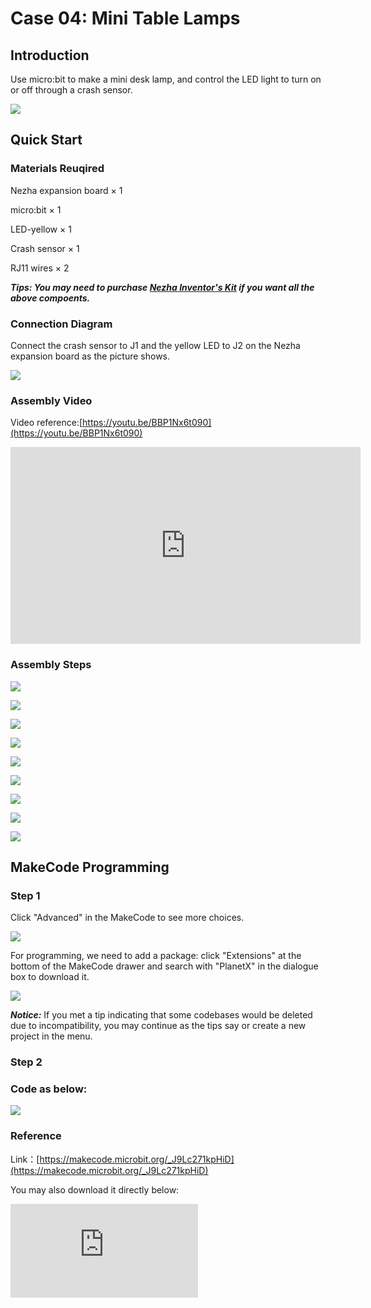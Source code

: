 # Case 04: Mini Table Lamps

## Introduction

Use micro:bit to make a mini desk lamp, and control the LED light to turn on or off through a crash sensor.

![](./images/case_04_01.png)

## Quick Start


### Materials Reuqired

Nezha expansion board × 1

micro:bit × 1

LED-yellow × 1

Crash sensor × 1

RJ11 wires × 2

***Tips: You may need to purchase [Nezha Inventor's Kit](https://www.elecfreaks.com/nezha-inventor-s-kit-for-micro-bit-without-micro-bit-board.html) if you want all the above compoents.***




### Connection Diagram

Connect the crash sensor to J1 and the yellow LED to J2 on the Nezha expansion board as the picture shows.


![](./images/case_04_03.png)

### Assembly Video


Video reference:[https://youtu.be/BBP1Nx6t090](https://youtu.be/BBP1Nx6t090)


<iframe width="560" height="315" src="https://www.youtube.com/embed/BBP1Nx6t090" frameborder="0" allow="accelerometer; autoplay; clipboard-write; encrypted-media; gyroscope; picture-in-picture" allowfullscreen></iframe>


### Assembly Steps

![](./images/case_step_04_01.png)

![](./images/case_step_04_02.png)

![](./images/case_step_04_03.png)

![](./images/case_step_04_04.png)

![](./images/case_step_04_05.png)

![](./images/case_step_04_06.png)

![](./images/case_step_04_07.png)

![](./images/case_step_04_08.png)

![](./images/case_step_04_09.png)



## MakeCode Programming

### Step 1
Click "Advanced" in the MakeCode to see more choices.

![](./images/case_01_10.png)

For programming, we need to add a package: click "Extensions" at the bottom of the MakeCode drawer and search with "PlanetX" in the dialogue box to download it.

![](./images/case_01_11.png)

***Notice:*** If you met a tip indicating that some codebases would be deleted due to incompatibility, you may continue as the tips say or create a new project in the menu.

### Step 2

### Code as below:

![](./images/case_04_10.png)


### Reference
Link：[https://makecode.microbit.org/_J9Lc271kpHiD](https://makecode.microbit.org/_J9Lc271kpHiD)

You may also download it directly below:

<div
    style={{
        position: 'relative',
        paddingBottom: '60%',
        overflow: 'hidden',
    }}
>
    <iframe
        src="https://makecode.microbit.org/_J9Lc271kpHiD"
        frameborder="0"
        sandbox="allow-popups allow-forms allow-scripts allow-same-origin"
        style={{
            position: 'absolute',
            width: '100%',
            height: '100%',
        }}
    />
</div>


### Result
The crash sensor controlls the on/off of the LED.


![](./images/case-gif-04.gif)
